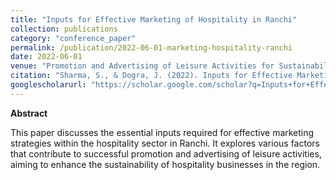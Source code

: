 ```yaml
---
title: "Inputs for Effective Marketing of Hospitality in Ranchi"
collection: publications
category: "conference_paper"
permalink: /publication/2022-06-01-marketing-hospitality-ranchi
date: 2022-06-01
venue: "Promotion and Advertising of Leisure Activities for Sustainability of Hospitality (PALASH), Aman Publications, New Delhi, India."
citation: "Sharma, S., & Dogra, J. (2022). Inputs for Effective Marketing of Hospitality in Ranchi. In Promotion and Advertising of Leisure Activities for Sustainability of Hospitality (PALASH), Vol. (1), pp. 186–197. Aman Publications, New Delhi, India."
googlescholarurl: "https://scholar.google.com/scholar?q=Inputs+for+Effective+Marketing+of+Hospitality+in+Ranchi" # Placeholder: Update with actual Google Scholar link if a direct page exists
---
```

**Abstract**

This paper discusses the essential inputs required for effective marketing strategies within the hospitality sector in Ranchi. It explores various factors that contribute to successful promotion and advertising of leisure activities, aiming to enhance the sustainability of hospitality businesses in the region.
